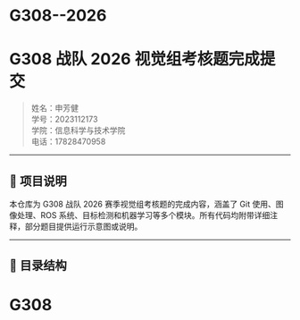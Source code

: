 # G308--2026
# G308 战队 2026 视觉组考核题完成提交

> 姓名：申芳健  
> 学号：2023112173  
> 学院：信息科学与技术学院  
> 电话：17828470958

---

## 📌 项目说明

本仓库为 G308 战队 2026 赛季视觉组考核题的完成内容，涵盖了 Git 使用、图像处理、ROS 系统、目标检测和机器学习等多个模块。所有代码均附带详细注释，部分题目提供运行示意图或说明。

---

## 📂 目录结构

# G308
